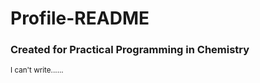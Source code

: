 # Profile-README

### Created for Practical Programming in Chemistry

<sub> I can't write......</sub>
